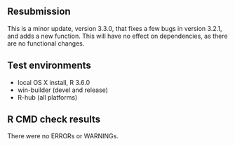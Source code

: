 ## Resubmission
This is a minor update, version 3.3.0, that fixes a few bugs in version 3.2.1, and adds a new function. This will have no effect on dependencies, as there are no functional changes.

## Test environments
* local OS X install, R 3.6.0
* win-builder (devel and release)
* R-hub (all platforms)

## R CMD check results
There were no ERRORs or WARNINGs. 
